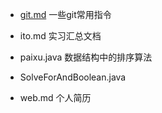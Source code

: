
- [git.md](git.md) 一些git常用指令

- ito.md 实习汇总文档

- paixu.java 数据结构中的排序算法

- SolveForAndBoolean.java 

- web.md 个人简历
